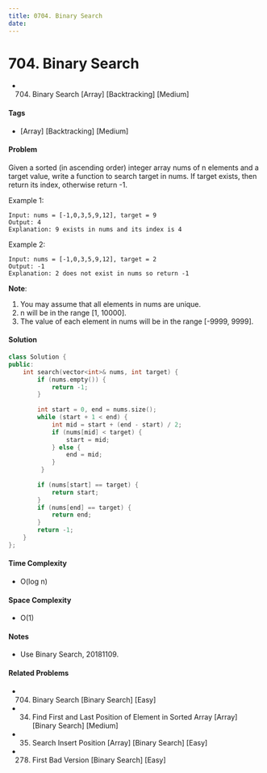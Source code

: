 ```yaml
---
title: 0704. Binary Search
date: 
---
```


# 704. Binary Search
- 704. Binary Search [Array] [Backtracking] [Medium]

#### Tags
- [Array] [Backtracking] [Medium]

#### Problem
Given a sorted (in ascending order) integer array nums of n elements and a target value, write a function to search target in nums. If target exists, then return its index, otherwise return -1.

Example 1:

    Input: nums = [-1,0,3,5,9,12], target = 9
    Output: 4
    Explanation: 9 exists in nums and its index is 4

Example 2:

    Input: nums = [-1,0,3,5,9,12], target = 2
    Output: -1
    Explanation: 2 does not exist in nums so return -1

**Note**:

1. You may assume that all elements in nums are unique.
2. n will be in the range [1, 10000].
3. The value of each element in nums will be in the range [-9999, 9999].

#### Solution
``` C++
class Solution {
public:
    int search(vector<int>& nums, int target) {
        if (nums.empty()) {
            return -1;
        }
        
        int start = 0, end = nums.size();
        while (start + 1 < end) {
            int mid = start + (end - start) / 2;
            if (nums[mid] < target) {
                start = mid;
            } else {
                end = mid;
            }
         }
        
        if (nums[start] == target) {
            return start;
        }
        if (nums[end] == target) {
            return end;
        }
        return -1;
    }
};
```

#### Time Complexity
- O(log n)

#### Space Complexity
- O(1)

#### Notes
- Use Binary Search, 20181109.

#### Related Problems
- 704. Binary Search [Binary Search] [Easy]
- 34. Find First and Last Position of Element in Sorted Array [Array] [Binary Search] [Medium]
- 35. Search Insert Position [Array] [Binary Search] [Easy]
- 278. First Bad Version [Binary Search] [Easy]
